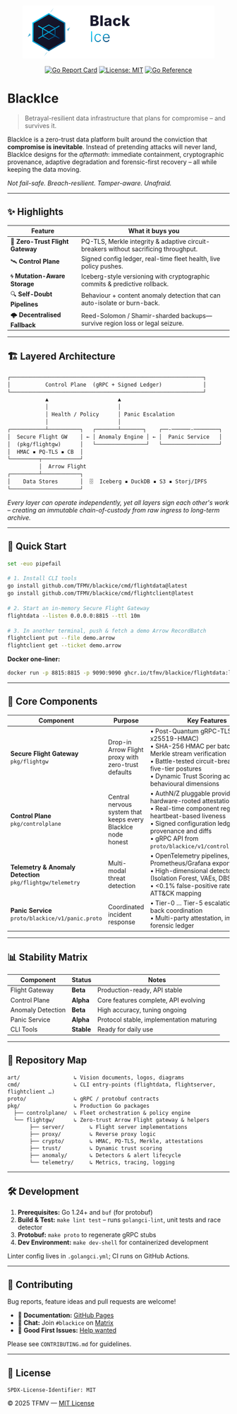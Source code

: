 <p align="center">
  <img src="logo/blackice-logo.svg" alt="BlackIce" height="120"/>
</p>

<p align="center">
  <a href="https://goreportcard.com/report/github.com/TFMV/blackice"><img src="https://goreportcard.com/badge/github.com/TFMV/blackice" alt="Go Report Card"/></a>
  <a href="https://github.com/TFMV/blackice/blob/main/LICENSE"><img src="https://img.shields.io/badge/license-MIT-blue.svg" alt="License: MIT"/></a>
  <a href="https://pkg.go.dev/github.com/TFMV/blackice"><img src="https://pkg.go.dev/badge/github.com/TFMV/blackice.svg" alt="Go Reference"/></a>
</p>

# BlackIce

> Betrayal-resilient data infrastructure that plans for compromise – and survives it.

BlackIce is a zero-trust data platform built around the conviction that **compromise is inevitable**. Instead of pretending attacks will never land, BlackIce designs for the _aftermath_: immediate containment, cryptographic provenance, adaptive degradation and forensic-first recovery – all while keeping the data moving.

_Not fail-safe. Breach-resilient. Tamper-aware. Unafraid._

---

## ✨ Highlights

| Feature | What it buys you |
|---------|------------------|
| 🚀 **Zero-Trust Flight Gateway** | PQ-TLS, Merkle integrity & adaptive circuit-breakers without sacrificing throughput. |
| 🛰 **Control Plane** | Signed config ledger, real-time fleet health, live policy pushes. |
| 🌀 **Mutation-Aware Storage** | Iceberg-style versioning with cryptographic commits & predictive rollback. |
| 🔍 **Self-Doubt Pipelines** | Behaviour + content anomaly detection that can auto-isolate or burn-back. |
| 🌩 **Decentralised Fallback** | Reed-Solomon / Shamir-sharded backups—survive region loss or legal seizure. |

---

## 🏗️ Layered Architecture

```txt
┌─────────────────────────────────────────────────────────────┐
│           Control Plane  (gRPC + Signed Ledger)             │
└─────────────────────────────────────────────────────────────┘
            ▲                      ▲                  
            │                      │                  
            │ Health / Policy      │ Panic Escalation 
            │                      │                  
┌───────────┴──────────┐   ┌───────┴───────┐    ┌──-──────-────────┐
│  Secure Flight GW    │ ← │ Anomaly Engine │ ← │  Panic Service   │
│  (pkg/flightgw)      │   └────────────────┘   └──────────────────┘
│  HMAC ▪ PQ-TLS ▪ CB  │                                     
└─────────┬────────────┘                                     
          │  Arrow Flight                                    
┌─────────┴────────────┐                                     
│    Data Stores       │  🗄️  Iceberg ▪ DuckDB ▪ S3 ▪ Storj/IPFS
└──────────────────────┘                                     
```

_Every layer can operate independently, yet all layers sign each other's work – creating an immutable chain-of-custody from raw ingress to long-term archive._

---

## 🚀 Quick Start

```bash
set -euo pipefail

# 1. Install CLI tools
go install github.com/TFMV/blackice/cmd/flightdata@latest
go install github.com/TFMV/blackice/cmd/flightclient@latest

# 2. Start an in-memory Secure Flight Gateway
flightdata --listen 0.0.0.0:8815 --ttl 10m

# 3. In another terminal, push & fetch a demo Arrow RecordBatch
flightclient put --file demo.arrow
flightclient get --ticket demo.arrow
```

**Docker one-liner:**

```bash
docker run -p 8815:8815 -p 9090:9090 ghcr.io/tfmv/blackice/flightdata:latest
```

---

## 🧩 Core Components

| Component | Purpose | Key Features |
|-----------|---------|--------------|
| **Secure Flight Gateway** <br/> `pkg/flightgw` | Drop-in Arrow Flight proxy with zero-trust defaults | • Post-Quantum gRPC-TLS (Kyber-x25519-HMAC)<br/>• SHA-256 HMAC per batch, optional Merkle stream verification<br/>• Battle-tested circuit-breaker with five-tier postures<br/>• Dynamic Trust Scoring across ten behavioural dimensions |
| **Control Plane** <br/> `pkg/controlplane` | Central nervous system that keeps every BlackIce node honest | • AuthN/Z pluggable providers, hardware-rooted attestations<br/>• Real-time component registry with heartbeat-based liveness<br/>• Signed configuration ledger with provenance and diffs<br/>• gRPC API from `proto/blackice/v1/controlplane.proto` |
| **Telemetry & Anomaly Detection** <br/> `pkg/flightgw/telemetry` | Multi-modal threat detection | • OpenTelemetry pipelines, Prometheus/Grafana export<br/>• High-dimensional detectors (Isolation Forest, VAEs, DBSCAN)<br/>• <0.1% false-positive rate, MITRE ATT&CK mapping |
| **Panic Service** <br/> `proto/blackice/v1/panic.proto` | Coordinated incident response | • Tier-0 … Tier-5 escalation, burn-back coordination<br/>• Multi-party attestation, immutable forensic ledger |

---

## 📊 Stability Matrix

| Component | Status | Notes |
|-----------|--------|-------|
| Flight Gateway | **Beta** | Production-ready, API stable |
| Control Plane | **Alpha** | Core features complete, API evolving |
| Anomaly Detection | **Beta** | High accuracy, tuning ongoing |
| Panic Service | **Alpha** | Protocol stable, implementation maturing |
| CLI Tools | **Stable** | Ready for daily use |

---

## 📂 Repository Map

```text
art/                 ↳ Vision documents, logos, diagrams
cmd/                 ↳ CLI entry-points (flightdata, flightserver, flightclient …)
proto/               ↳ gRPC / protobuf contracts
pkg/                 ↳ Production Go packages
  ├── controlplane/  ↳ Fleet orchestration & policy engine
  └── flightgw/      ↳ Zero-trust Arrow Flight gateway & helpers
       ├── server/        ↳ Flight server implementations
       ├── proxy/         ↳ Reverse proxy logic
       ├── crypto/        ↳ HMAC, PQ-TLS, Merkle, attestations
       ├── trust/         ↳ Dynamic trust scoring
       ├── anomaly/       ↳ Detectors & alert lifecycle
       └── telemetry/     ↳ Metrics, tracing, logging
```

---

## 🛠 Development

1. **Prerequisites:** Go 1.24+ and `buf` (for protobuf)
2. **Build & Test:** `make lint test` – runs `golangci-lint`, unit tests and race detector
3. **Protobuf:** `make proto` to regenerate gRPC stubs
4. **Dev Environment:** `make dev-shell` for containerized development

Linter config lives in `.golangci.yml`; CI runs on GitHub Actions.

---

## 🤝 Contributing

Bug reports, feature ideas and pull requests are welcome!

- 📖 **Documentation:** [GitHub Pages](https://tfmv.github.io/blackice)
- 💬 **Chat:** Join `#blackice` on [Matrix](https://matrix.to/#/#blackice:matrix.org)
- 🐛 **Good First Issues:** [Help wanted](https://github.com/TFMV/blackice/labels/good%20first%20issue)

Please see `CONTRIBUTING.md` for guidelines.

---

## 📜 License

```
SPDX-License-Identifier: MIT
```

© 2025 TFMV — [MIT License](LICENSE)
